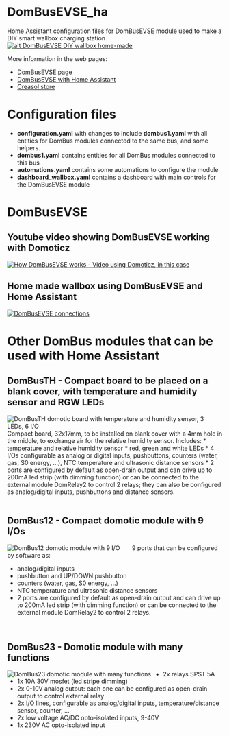# DomBusEVSE_ha
Home Assistant configuration files for DomBusEVSE module used to make a DIY smart wallbox charging station
[![alt DomBusEVSE DIY wallbox home-made](https://images.creasol.it/creDomBusEVSE_dashboard1.png "Modulo EVSE per autocostruirsi una smart wallbox")](https://www.creasol.it/en/support/domotics-home-automation-and-diy/making-a-diy-homemade-wallbox-working-with-home-assistant)

More information in the web pages:

* [DomBusEVSE page](https://www.creasol.it/EVSE)
* [DomBusEVSE with Home Assistant](https://www.creasol.it/en/support/domotics-home-automation-and-diy/making-a-diy-homemade-wallbox-working-with-home-assistant)
* [Creasol store](https://store.creasol.it/en/18-ev-electric-vehicles)

# Configuration files
* **configuration.yaml** with changes to include **dombus1.yaml** with all entities for DomBus modules connected to the same bus, and some helpers.
* **dombus1.yaml** contains entities for all DomBus modules connected to this bus
* **automations.yaml** contains some automations to configure the module
* **dashboard_wallbox.yaml** contains a dashboard with main controls for the DomBusEVSE module

# DomBusEVSE
## Youtube video showing DomBusEVSE working with Domoticz 
[![How DomBusEVSE works - Video using Domoticz, in this case](https://img.youtube.com/vi/m_n_A4lo9Gw/0.jpg)](https://youtu.be/m_n_A4lo9Gw)

## Home made wallbox using DomBusEVSE and Home Assistant
[![DomBusEVSE connections](https://images.creasol.it/creDomBusEVSE_wallbox_photo_ha.jpg "DIY wallbox using Creasol DomBusEVSE module with Home Assistant")](https://www.creasol.it/en/?view=article&option=com_content&id=160)

# Other DomBus modules that can be used with Home Assistant

## DomBusTH - Compact board to be placed on a blank cover, with temperature and humidity sensor and RGW LEDs
<a href="https://store.creasol.it/DomBusTH"><img src="https://images.creasol.it/creDomBusTH6_200.png" alt="DomBusTH domotic board with temperature and humidity sensor, 3 LEDs, 6 I/O" style="float: left; margin-right: 2em;"></a>
<div>
Compact board, 32x17mm, to be installed on blank cover with a 4mm hole in the middle, to exchange air for the relative humidity sensor. Includes:
* temperature and relative humidity sensor
* red, green and white LEDs
* 4 I/Os configurable as analog or digital inputs, pushbuttons, counters (water, gas, S0 energy, ...), NTC temperature and ultrasonic distance sensors
* 2 ports are configured by default as open-drain output and can drive up to 200mA led strip (with dimming function) or can be connected to the external module DomRelay2 to control 2 relays; they can also be configured as analog/digital inputs, pushbuttons and distance sensors.
</div>
<br clear="all"/>

## DomBus12 - Compact domotic module with 9 I/Os
<a href="https://store.creasol.it/DomBus12"><img src="https://images.creasol.it/creDomBus12_200.webp" alt="DomBus12 domotic module with 9 I/O" style="float: left; margin-right: 2em;"></a>
9 ports that can be configured by software as:
* analog/digital inputs
* pushbutton and UP/DOWN pushbutton
* counters (water, gas, S0 energy, ...)
* NTC temperature and ultrasonic distance sensors
* 2 ports are configured by default as open-drain output and can drive up to 200mA led strip (with dimming function) or can be connected to the external module DomRelay2 to control 2 relays.
<br clear="all"/>

## DomBus23 - Domotic module with many functions
<a href="https://store.creasol.it/DomBus23"><img src="https://images.creasol.it/creDomBus23_400.webp" alt="DomBus23 domotic module with many functions" style="float: left; margin-right: 2em; vertical-align: middle;"></a>
* 2x relays SPST 5A
* 1x 10A 30V mosfet (led stripe dimming)
* 2x 0-10V analog output: each one can be configured as open-drain output to control external relay
* 2x I/O lines, configurable as analog/digital inputs, temperature/distance sensor, counter, ...
* 2x low voltage AC/DC opto-isolated inputs, 9-40V
* 1x 230V AC opto-isolated input
<br clear="all"/>


